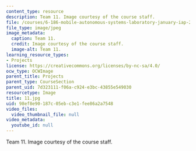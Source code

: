 ```yaml
---
content_type: resource
description: Team 11. Image courtesy of the course staff.
file: /courses/6-186-mobile-autonomous-systems-laboratory-january-iap-2005/98ef8e90187c05ebc3e1fee86a2a7548_11.jpg
file_type: image/jpeg
image_metadata:
  caption: Team 11.
  credit: Image courtesy of the course staff.
  image-alt: Team 11.
learning_resource_types:
- Projects
license: https://creativecommons.org/licenses/by-nc-sa/4.0/
ocw_type: OCWImage
parent_title: Projects
parent_type: CourseSection
parent_uid: 7d323111-f06a-c924-e3bc-43855e549030
resourcetype: Image
title: 11.jpg
uid: 98ef8e90-187c-05eb-c3e1-fee86a2a7548
video_files:
  video_thumbnail_file: null
video_metadata:
  youtube_id: null
---
```

Team 11. Image courtesy of the course staff.